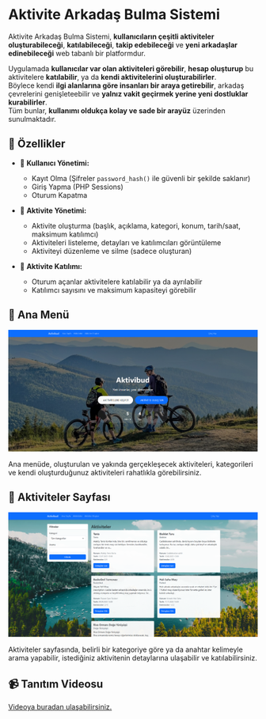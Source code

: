 # Aktivite Arkadaş Bulma Sistemi

Aktivite Arkadaş Bulma Sistemi, **kullanıcıların çeşitli aktiviteler oluşturabileceği**, **katılabileceği**, **takip edebileceği** ve **yeni arkadaşlar edinebileceği** web tabanlı bir platformdur.  

Uygulamada **kullanıcılar var olan aktiviteleri görebilir**, **hesap oluşturup** bu aktivitelere **katılabilir**, ya da **kendi aktivitelerini oluşturabilirler**.  
Böylece kendi **ilgi alanlarına göre insanları bir araya getirebilir**, arkadaş çevrelerini genişleteebilir ve **yalnız vakit geçirmek yerine yeni dostluklar kurabilirler**.  
Tüm bunlar, **kullanımı oldukça kolay ve sade bir arayüz** üzerinden sunulmaktadır.

## 🌟 Özellikler

- 🔐 **Kullanıcı Yönetimi:**  
  - Kayıt Olma (Şifreler `password_hash()` ile güvenli bir şekilde saklanır)  
  - Giriş Yapma (PHP Sessions)  
  - Oturum Kapatma  

- 📅 **Aktivite Yönetimi:**  
  - Aktivite oluşturma (başlık, açıklama, kategori, konum, tarih/saat, maksimum katılımcı)  
  - Aktiviteleri listeleme, detayları ve katılımcıları görüntüleme  
  - Aktiviteyi düzenleme ve silme (sadece oluşturan)  

- 👥 **Aktivite Katılımı:**  
  - Oturum açanlar aktivitelere katılabilir ya da ayrılabilir  
  - Katılımcı sayısını ve maksimum kapasiteyi görebilir  

## 🏡 Ana Menü

![Ana Menü](main.png)

Ana menüde, oluşturulan ve yakında gerçekleşecek aktiviteleri, kategorileri ve kendi oluşturduğunuz aktiviteleri rahatlıkla görebilirsiniz.

## 📁 Aktiviteler Sayfası

![Aktiviteler Sayfası](activities.png)

Aktiviteler sayfasında, belirli bir kategoriye göre ya da anahtar kelimeyle arama yapabilir, istediğiniz aktivitenin detaylarına ulaşabilir ve katılabilirsiniz.

## 📹 Tanıtım Videosu

[Videoya buradan ulaşabilirsiniz.]([https://www.youtube.com/](https://youtu.be/1ML2v-h8-PU))  
